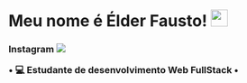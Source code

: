<h1> Meu nome é Élder Fausto! <img src="https://raw.githubusercontent.com/kaueMarques/kaueMarques/master/hi.gif" width="30px"></h1>

<h3>Instagram <img src="https://img.shields.io/badge/Instagram-E4405F?style=for-the-badge&logo=instagram&logoColor=white"(https://www.instagram.com/elderfavsto/)</h3>

• 💻 Estudante de desenvolvimento Web FullStack
• 
